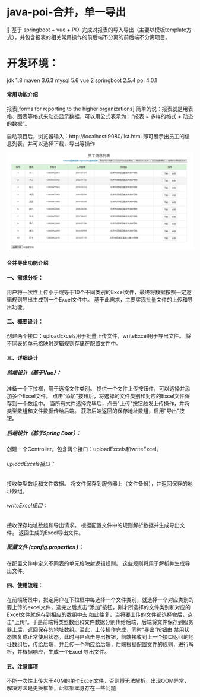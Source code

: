 # java-poi-合并，单一导出
🚀 基于 springboot + vue + POI 完成对报表的导入导出（主要以模板template方式），并包含报表的相关常用操作的前后端不分离的前后端不分离项目。

# 开发环境：

jdk 1.8
maven 3.6.3
mysql 5.6
vue 2
springboot 2.5.4
poi 4.0.1

#### 常用功能介绍

报表[forms for reporting to the higher organizations] 简单的说：报表就是用表格、图表等格式来动态显示数据，可以用公式表示为：“报表 = 多样的格式 + 动态的数据”。


启动项目后，浏览器输入：http://localhost:9080/list.html 即可展示出员工的信息列表，并可以选择下载，导出等操作

![Image text](https://raw.githubusercontent.com/Asukabai/java-poi/master/20230803162624.png)

#### 合并导出功能介绍
#### 一、需求分析：
用户将一次性上传小于或等于10个不同类别的Excel文件，最终将数据按照一定逻辑规则导出生成到一个Excel文件中。
基于此需求，主要实现批量文件的上传和导出功能。

#### 二、概要设计：
创建两个接口：uploadExcels用于批量上传文件，writeExcel用于导出文件。
将不同表的单元格映射逻辑规则存储在配置文件中。

#### 三、详细设计

##### 前端设计（基于Vue）：

准备一个下拉框，用于选择文件类别。
提供一个文件上传按钮件，可以选择并添加多个Excel文件。
点击"添加"按钮后，将选择的文件类别和对应的Excel文件保存到一个数组中。
当所有文件选择完毕后，点击"上传"按钮触发上传操作，并将类型数组和文件数据传给后端。
获取后端返回的保存地址数组，启用"导出"按钮。


##### 后端设计（基于Spring Boot）：
创建一个Controller，包含两个接口：uploadExcels和writeExcel。

###### uploadExcels接口：
接收类型数组和文件数据。 将文件保存到服务器上（文件备份），并返回保存的地址数组。

###### writeExcel接口：
接收保存地址数组和导出请求。
根据配置文件中的规则解析数据并生成导出文件。
返回生成的Excel导出文件。

##### 配置文件 (config.properties )：
在配置文件中定义不同表的单元格映射逻辑规则。
这些规则将用于解析并生成导出文件。

#### 四、使用流程：
在前端场景中，拟定用户在下拉框中每选择一个文件类别，就选择一个对应类别的要上传的excel文件，选完之后点击“添加”按钮，刚才所选择的文件类别和对应的Excel文件就保存到相应的数组中去
如此往复，当将要上传的文件都选择完后，点击"上传"。于是前端将类型数组和文件数据分别传给后端，后端将文件保存到服务器上后，返回保存的地址数组。至此，上传操作完成，同时“导出”按钮由
禁用状态恢复成正常使用状态。此时用户点击导出按钮，前端接收到上一个接口返回的地址数组后，传给后端，并且传一个响应给后端，后端根据配置文件的规则，进行解析，并根据响应，生成一个Excel
导出文件。

#### 五、注意事项
不能一次性上传大于40M的单个Excel文件，否则将无法解析，出现OOM异常，解决方法是更换框架，此框架本身存在一些问题



